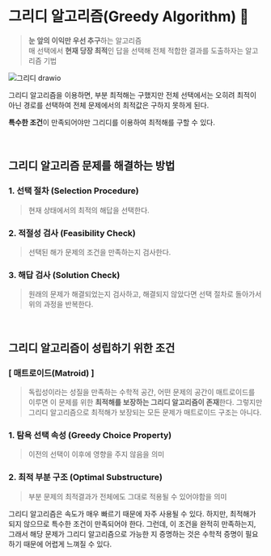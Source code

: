 # 그리디 알고리즘(Greedy Algorithm) 💸
> **눈 앞의 이익만 우선 추구**하는 알고리즘
><br> 매 선택에서 **현재 당장 최적**인 답을 선택해 전체 적합한 결과를 도출하자는 알고리즘 기법

![그리디 drawio](https://github.com/monghwadang/2024-CS-Study/assets/156163400/d27157af-a627-462e-91ad-c299e9149411)

그리디 알고리즘을 이용하면, 부분 최적해는 구했지만 전체 선택에서는 오히려 최적이 아닌 경로를 선택하여 전체 문제에서의 최적값은 구하지 못하게 된다.

**특수한 조건**이 만족되어야만 그리디를 이용하여 최적해를 구할 수 있다.

<br>

## 그리디 알고리즘 문제를 해결하는 방법
### 1. 선택 절차 (Selection Procedure)
> 현재 상태에서의 최적의 해답을 선택한다.

### 2. 적절성 검사 (Feasibility Check)
> 선택된 해가 문제의 조건을 만족하는지 검사한다.

### 3. 해답 검사 (Solution Check)
> 원래의 문제가 해결되었는지 검사하고, 해결되지 않았다면 선택 절차로 돌아가서 위의 과정을 반복한다.

<br>

## 그리디 알고리즘이 성립하기 위한 조건
### [ 매트로이드(Matroid) ]
> 독립성이라는 성질을 만족하는 수학적 공간, 어떤 문제의 공간이 매트로이드를 이루면 이 문제를 위한 **최적해를 보장하는 그리디 알고리즘이 존재**한다. 그렇지만 그리디 알고리즘으로 최적해가 보장되는 모든 문제가 매트로이드 구조는 아니다.

### 1. 탐욕 선택 속성 (Greedy Choice Property)
> 이전의 선택이 이후에 영향을 주지 않음을 의미
### 2. 최적 부분 구조 (Optimal Substructure)
> 부분 문제의 최적결과가 전체에도 그대로 적용될 수 있어야함을 의미

그리디 알고리즘은 속도가 매우 빠르기 때문에 자주 사용될 수 있다. 하지만, 최적해가 되지 않으므로 특수한 조건이 만족되어야 한다. 그런데, 이 조건을 완적히 만족하는지, 그래서 해당 문제가 그리디 알고리즘으로 가능한 지 증명하는 것은 수학적 증명이 필요하기 때문에 어렵게 느껴질 수 있다. 
